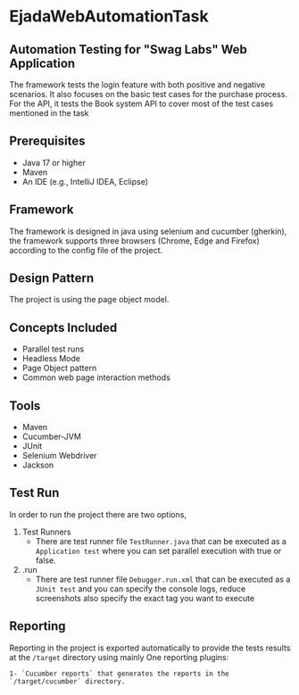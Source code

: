 # EjadaWebAutomationTask


## Automation Testing for "Swag Labs" Web Application
The framework tests the login feature with both positive and negative scenarios. It also focuses on the basic test cases for the purchase process.
For the API, it tests the Book system API to cover most of the test cases mentioned in the task

## Prerequisites
   * Java 17 or higher
   * Maven
   * An IDE (e.g., IntelliJ IDEA, Eclipse)

## Framework
The framework is designed in java using selenium and cucumber (gherkin), the framework supports three browsers (Chrome, Edge and Firefox) according to the config file of the project.

## Design Pattern
The project is using the page object model.

## Concepts Included

* Parallel test runs
* Headless Mode
* Page Object pattern
* Common web page interaction methods


## Tools

* Maven
* Cucumber-JVM
* JUnit
* Selenium Webdriver
* Jackson

## Test Run
In order to run the project there are two options, 
1. Test Runners
    * There are test runner file `TestRunner.java` that can be executed as a `Application test` where you can set parallel execution with true or false.
2. .run
    * There are test runner file `Debugger.run.xml` that can be executed as a `JUnit test` and you can specify the console logs, reduce screenshots also specify the exact tag you want to execute

## Reporting
Reporting in the project is exported automatically to provide the tests results at the `/target` directory using mainly One reporting plugins:

    1- `Cucumber reports` that generates the reports in the `/target/cucumber` directory.
